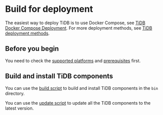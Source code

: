 # Build for deployment

The easiest way to deploy TiDB is to use Docker Compose, see [TiDB Docker Compose Deployment](https://pingcap.com/docs-cn/dev/how-to/get-started/deploy-tidb-from-docker-compose/). For more deployment methods, see [TiDB deployment methods](/_index.md).

## Before you begin

You need to check the [supported platforms](/dev-guide/requirements.md#supported-platforms) and [prerequisites](/dev-guide/requirements.md#prerequisites) first.

## Build and install TiDB components

You can use the [build script](/scripts/build.sh) to build and install TiDB components in the `bin` directory.

You can use the [update script](/scripts/update.sh) to update all the TiDB components to the latest version.
